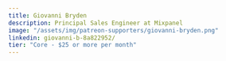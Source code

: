 ```yaml
---
title: Giovanni Bryden
description: Principal Sales Engineer at Mixpanel
image: "/assets/img/patreon-supporters/giovanni-bryden.png"
linkedin: giovanni-b-8a822952/
tier: "Core - $25 or more per month"
---
```

